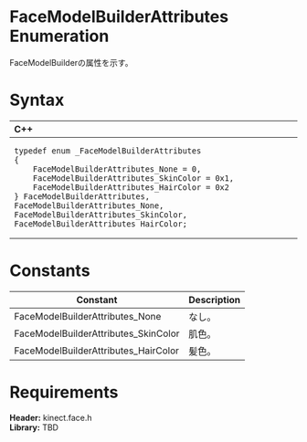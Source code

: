 FaceModelBuilderAttributes Enumeration  
======================================  

FaceModelBuilderの属性を示す。 <span id="syntaxSection"></span>

Syntax  
======  

<table>
<colgroup>
<col width="100%" />
</colgroup>
<thead>
<tr class="header">
<th align="left">C++</th>
</tr>
</thead>
<tbody>
<tr class="odd">
<td align="left"><pre><code>typedef enum _FaceModelBuilderAttributes  
{  
    FaceModelBuilderAttributes_None = 0,  
    FaceModelBuilderAttributes_SkinColor = 0x1,  
    FaceModelBuilderAttributes_HairColor = 0x2  
} FaceModelBuilderAttributes, FaceModelBuilderAttributes_None, FaceModelBuilderAttributes_SkinColor, FaceModelBuilderAttributes_HairColor;</code></pre></td>
</tr>
</tbody>
</table>

<span id="ID4E6"></span>

Constants  
=========  

| Constant                              | Description |
|---------------------------------------|-------------|
| FaceModelBuilderAttributes\_None      | なし。        |
| FaceModelBuilderAttributes\_SkinColor | 肌色。       |
| FaceModelBuilderAttributes\_HairColor | 髪色。       |

<span id="requirements"></span>

Requirements  
============  

**Header:** kinect.face.h  
**Library:** TBD  



<!--Please do not edit the data in the comment block below.-->
<!--
TOCTitle : FaceModelBuilderAttributes Enumeration
RLTitle : FaceModelBuilderAttributes Enumeration
KeywordK : FaceModelBuilderAttributes enumeration
HelpPriority : 2
KeywordF : FaceModelBuilderAttributes
KeywordF : Microsoft.Kinect.face.FaceModelBuilderAttributes
KeywordA : T:Microsoft.Kinect.face.FaceModelBuilderAttributes
AssetID : T:Microsoft.Kinect.face.FaceModelBuilderAttributes
Locale : en-us
CommunityContent : 1
APIType : Managed
APILocation : 
APIName : Microsoft.Kinect.face.FaceModelBuilderAttributes
TargetOS : Windows
TopicType : kbSyntax
DevLang : C++
DocSet : K4Wv2
ProjType : K4Wv2Proj
Technology : Kinect for Windows
Product : Kinect for Windows SDK v2
productversion : 20
-->

